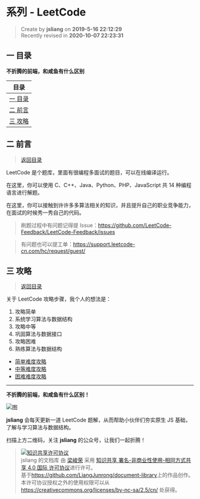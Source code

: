 系列 - LeetCode
===

> Create by **jsliang** on **2019-5-16 22:12:29**  
> Recently revised in **2020-10-07 22:23:31**

## <a name="chapter-one" id="chapter-one">一 目录</a>

**不折腾的前端，和咸鱼有什么区别**

| 目录 |
| --- | 
| [一 目录](#chapter-one) | 
| <a name="catalog-chapter-two" id="catalog-chapter-two"></a>[二 前言](#chapter-two) |
| <a name="catalog-chapter-three" id="catalog-chapter-three"></a>[三 攻略](#chapter-three) |

## <a name="chapter-two" id="chapter-two">二 前言</a>

> [返回目录](#chapter-one)

LeetCode 是个题库，里面有很编程多面试的题目，可以在线编译运行。

在这里，你可以使用 C、C++、Java、Python、PHP、JavaScript 共 14 种编程语言进行解题。

在这里，你可以接触到许许多多算法相关的知识，并且提升自己的职业竞争能力，在面试的时候秀一秀自己的代码。

> 刷题过程中有问题记得提 Issue：https://github.com/LeetCode-Feedback/LeetCode-Feedback/issues

> 有问题也可以提工单：https://support.leetcode-cn.com/hc/request/guest/

## <a name="chapter-three" id="chapter-three">三 攻略</a>

> [返回目录](#chapter-one)

关于 LeetCode 攻略步骤，我个人的想法是：

1. 攻略简单
2. 系统学习算法与数据结构
3. 攻略中等
4. 巩固算法与数据接口
5. 攻略困难
6. 熟练算法与数据结构

* [简单难度攻略](./easy/README.md)
* [中等难度攻略](./medium/README.md)
* [困难难度攻略](./hard/README.md)

---

**不折腾的前端，和咸鱼有什么区别！**

![图](../../public-repertory/img/z-small-wechat-public-address.jpg)

**jsliang** 会每天更新一道 LeetCode 题解，从而帮助小伙伴们夯实原生 JS 基础，了解与学习算法与数据结构。

扫描上方二维码，关注 **jsliang** 的公众号，让我们一起折腾！

> <a rel="license" href="http://creativecommons.org/licenses/by-nc-sa/4.0/"><img alt="知识共享许可协议" style="border-width:0" src="https://i.creativecommons.org/l/by-nc-sa/4.0/88x31.png" /></a><br /><span xmlns:dct="http://purl.org/dc/terms/" property="dct:title">jsliang 的文档库</span> 由 <a xmlns:cc="http://creativecommons.org/ns#" href="https://github.com/LiangJunrong/document-library" property="cc:attributionName" rel="cc:attributionURL">梁峻荣</a> 采用 <a rel="license" href="http://creativecommons.org/licenses/by-nc-sa/4.0/">知识共享 署名-非商业性使用-相同方式共享 4.0 国际 许可协议</a>进行许可。<br />基于<a xmlns:dct="http://purl.org/dc/terms/" href="https://github.com/LiangJunrong/document-library" rel="dct:source">https://github.com/LiangJunrong/document-library</a>上的作品创作。<br />本许可协议授权之外的使用权限可以从 <a xmlns:cc="http://creativecommons.org/ns#" href="https://creativecommons.org/licenses/by-nc-sa/2.5/cn/" rel="cc:morePermissions">https://creativecommons.org/licenses/by-nc-sa/2.5/cn/</a> 处获得。